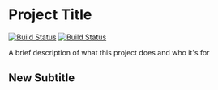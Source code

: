 # Project Title

[![Build Status](https://encrypted-tbn0.gstatic.com/images?q=tbn:ANd9GcTOTDFGwgHpz2oENWbfqFMQTErcPLe6faotq0rH5TmgVPFit9CngBX8DvBp8M-zmGmPfv0&usqp=CAU)](https://nescalan.github.io/nelson-portfolio)
[![Build Status](https://i.postimg.cc/0NC8b84F/1-Nelson-1.jpg?q=tbn:ANd9GcTOTDFGwgHpz2oENWbfqFMQTErcPLe6faotq0rH5TmgVPFit9CngBX8DvBp8M-zmGmPfv0&usqp=CAU)](https://nescalan.github.io/nelson-portfolio)

A brief description of what this project does and who it's for

## New Subtitle
